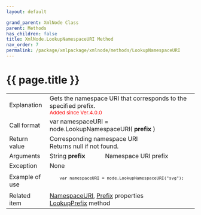 ```yaml
---
layout: default

grand_parent: XmlNode Class
parent: Methods
has_children: false
title: XmlNode.LookupNamespaceURI Method
nav_order: 7
permalink: /package/xmlpackage/xmlnode/methods/LookupNamespaceURI
---
```

# {{ page.title }}

<table>
  <tr>
    <td>Explanation</td>
    <td colspan="2">Gets the namespace URI that corresponds to the specified prefix.<br><small><span style="color:red">Added since Ver.4.0.0</span></small></td>
  </tr>
  <tr>
    <td>Call format</td>
    <td colspan="2">var namespaceURI = node.LookupNamespaceURI( <b>prefix</b> )</td>
  </tr>
  <tr>
    <td>Return value</td>
    <td colspan="2">Corresponding namespace URI<br>Returns null if not found.</td>
  </tr>  
  <tr>
    <td>Arguments</td>
    <td>String <b>prefix</b></td>
    <td>Namespace URI prefix</td>
  </tr>
  <tr>
    <td>Exception</td>
    <td colspan="2">None</td>
  </tr>
  <tr>
    <td>Example of use</td>
    <td colspan="2"><code><pre>
    var namespaceURI = node.LookupNamespaceURI("svg");
    </pre></code></td>
  </tr>
  <tr>
    <td>Related item</td>
    <td colspan="2"><a href="/package/xmlpackage/xmlnode/properties/namespaceuri">NamespaceURI</a>, <a href="/package/xmlpackage/xmlnode/properties/prefix">Prefix</a> properties<br><a href="/package/xmlpackage/xmlnode/methods/lookupprefix">LookupPrefix</a> method</td>
  </tr>
</table>



